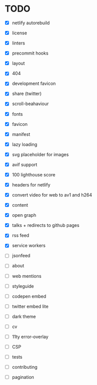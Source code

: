 # TODO

- [x] netlify autorebuild
- [x] license
- [x] linters
- [x] precommit hooks
- [x] layout
- [x] 404
- [x] development favicon
- [x] share (twitter)
- [x] scroll-beahaviour
- [x] fonts
- [x] favicon
- [x] manifest
- [x] lazy loading
- [x] svg placeholder for images
- [x] avif support
- [x] 100 lighthouse score
- [x] headers for netlify
- [x] convert video for web to av1 and h264
- [x] content
- [x] open graph
- [x] talks + redirects to github pages
- [x] rss feed
- [x] service workers
- [ ] jsonfeed

- [ ] about
- [ ] web mentions
- [ ] styleguide
- [ ] codepen embed
- [ ] twitter embed lite
- [ ] dark theme
- [ ] cv
- [ ] 11ty error-overlay
- [ ] CSP
- [ ] tests
- [ ] contributing
- [ ] pagination
